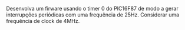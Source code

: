 Desenvolva um firware usando o timer 0 do PIC16F87 de modo a gerar interrupções periódicas com uma frequência de 25Hz. Considerar uma frequência de clock de 4MHz.
